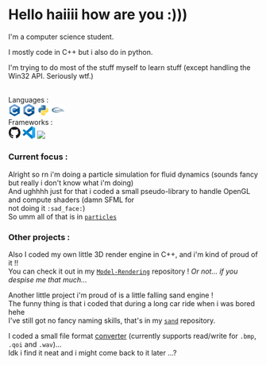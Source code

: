 # Hello haiiii how are you :)))

I'm a computer science student.

I mostly code in C++ but i also do in python.

I'm trying to do most of the stuff myself to learn stuff (except handling the Win32 API. Seriously wtf.)\
<br>

Languages :\
<img width=5% src=https://raw.githubusercontent.com/devicons/devicon/master/icons/c/c-original.svg></img>
<img width=5% src=https://raw.githubusercontent.com/devicons/devicon/master/icons/cplusplus/cplusplus-original.svg></img>
<img width=5% src=https://raw.githubusercontent.com/devicons/devicon/master/icons/python/python-original.svg></img>
<img width=5% src=https://raw.githubusercontent.com/devicons/devicon/master/icons/opengl/opengl-original.svg></img>
<br>
Frameworks :\
<img width=5% src=https://raw.githubusercontent.com/devicons/devicon/master/icons/github/github-original.svg></img>
<img width=5% src=https://raw.githubusercontent.com/devicons/devicon/master/icons/vscode/vscode-original.svg></img>
<img width=5% src=https://upload.wikimedia.org/wikipedia/commons/a/a0/SFML_Logo.svg></img>



### Current focus : 
Alright so rn i'm doing a particle simulation for fluid dynamics (sounds fancy but really i don't know what i'm doing)\
And ughhhh just for that i coded a small pseudo-library to handle OpenGL and compute shaders (damn SFML for\
not doing it `:sad_face:`)\
So umm all of that is in <a href=https://github.com/DiggerDwarf/particles>`particles`</a>


### Other projects :
Also I coded my own little 3D render engine in C++, and i'm kind of proud of it !!\
You can check it out in my <a href=https://github.com/DiggerDwarf/Model-Rendering>`Model-Rendering`</a> repository ! *Or not... if you despise me that much...*

Another little project i'm proud of is a little falling sand engine !\
The funny thing is that i coded that during a long car ride when i was bored hehe\
I've still got no fancy naming skills, that's in my <a href=https://github.com/DiggerDwarf/sand>`sand`</a> repository.

I coded a small file format <a href=https://github.com/DiggerDwarf/converter>converter</a> (currently supports read/write for `.bmp`, `.qoi` and `.wav`)...\
Idk i find it neat and i might come back to it later ...?


